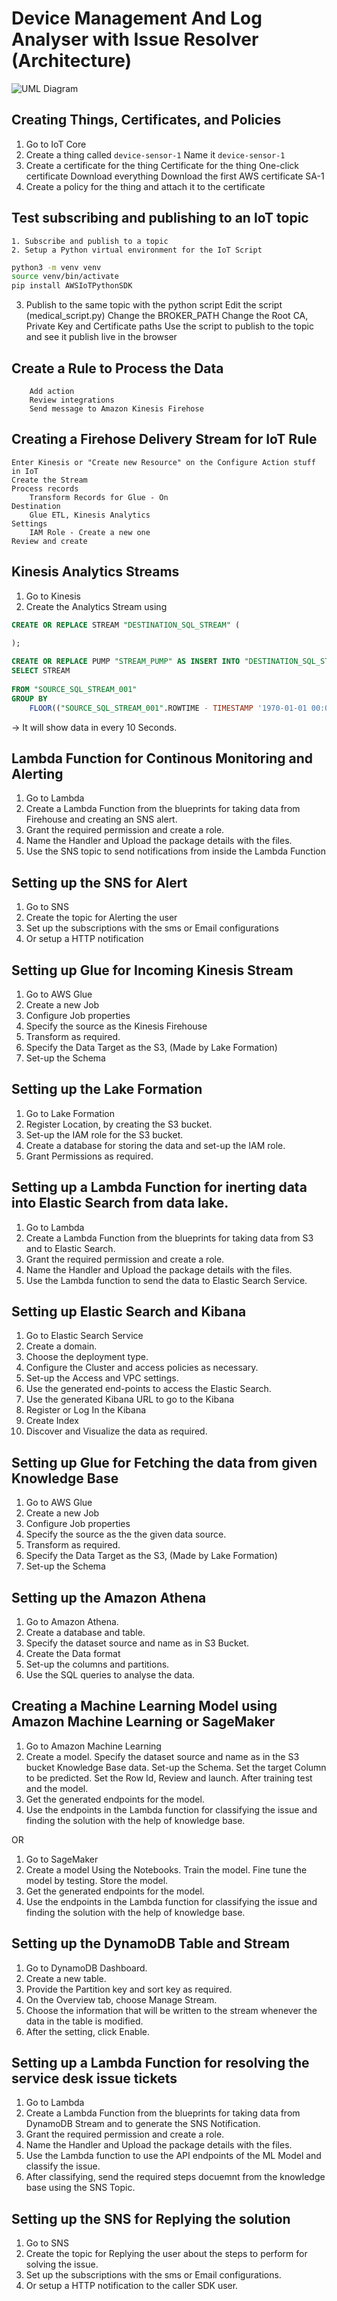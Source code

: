 # Device Management And Log Analyser with Issue Resolver (Architecture)
![UML Diagram](https://github.com/krishnachourasia/AWS-BigData-Architecture/blob/master/Architecture%20Diagram.jpeg)

## Creating Things, Certificates, and Policies
1. Go to IoT Core
2. Create a thing called `device-sensor-1`
    Name it `device-sensor-1` 
3. Create a certificate for the thing
    Certificate for the thing
        One-click certificate
        Download everything
        Download the first AWS certificate SA-1
4. Create a policy for the thing and attach it to the certificate
 
## Test subscribing and publishing to an IoT topic
    1. Subscribe and publish to a topic
    2. Setup a Python virtual environment for the IoT Script

```bash
python3 -m venv venv
source venv/bin/activate
pip install AWSIoTPythonSDK
```


3. Publish to the same topic with the python script
    Edit the script (medical_script.py)
        Change the BROKER_PATH
        Change the Root CA, Private Key and Certificate paths
    Use the script to publish to the topic and see it publish live in the browser

## Create a Rule to Process the Data
        Add action
        Review integrations
        Send message to Amazon Kinesis Firehose
    

## Creating a Firehose Delivery Stream for IoT Rule
    Enter Kinesis or "Create new Resource" on the Configure Action stuff in IoT
    Create the Stream
    Process records 
        Transform Records for Glue - On
    Destination 
        Glue ETL, Kinesis Analytics
    Settings 
        IAM Role - Create a new one 
    Review and create


## Kinesis Analytics Streams
1. Go to Kinesis
2. Create the Analytics Stream using

```sql
CREATE OR REPLACE STREAM "DESTINATION_SQL_STREAM" (
   
);

CREATE OR REPLACE PUMP "STREAM_PUMP" AS INSERT INTO "DESTINATION_SQL_STREAM"
SELECT STREAM   
    
FROM "SOURCE_SQL_STREAM_001"
GROUP BY 
    FLOOR(("SOURCE_SQL_STREAM_001".ROWTIME - TIMESTAMP '1970-01-01 00:00:00') SECOND / 10 TO SECOND);
```
-> It will show data in every 10 Seconds.

## Lambda Function for Continous Monitoring and Alerting
1. Go to Lambda
2. Create a Lambda Function from the blueprints for taking data from Firehouse and creating an SNS alert.
3. Grant the required permission and create a role.
4. Name the Handler and Upload the package details with the files.
5. Use the SNS topic to send notifications from inside the Lambda Function

## Setting up the SNS for Alert
1. Go to SNS
2. Create the topic for Alerting the user
3. Set up the subscriptions with the sms or Email configurations 
4. Or setup a HTTP notification

## Setting up Glue for Incoming Kinesis Stream
1. Go to AWS Glue
2. Create a new Job
3. Configure Job properties
3. Specify the source as the Kinesis Firehouse
4. Transform as required.
5. Specify the Data Target as the S3, (Made by Lake Formation)
6. Set-up the Schema

## Setting up the Lake Formation
1. Go to Lake Formation
2. Register Location, by creating the S3 bucket.
3. Set-up the IAM role for the S3 bucket.
4. Create a database for storing the data and set-up the IAM role.
5. Grant Permissions as required.


## Setting up a Lambda Function for inerting data into Elastic Search from data lake.
1. Go to Lambda
2. Create a Lambda Function from the blueprints for taking data from S3 and to Elastic Search.
3. Grant the required permission and create a role.
4. Name the Handler and Upload the package details with the files.
5. Use the Lambda function to send the data to Elastic Search Service.

## Setting up Elastic Search and Kibana
1. Go to Elastic Search Service
2. Create a domain.
3. Choose the deployment type.
4. Configure the Cluster and access policies as necessary.
5. Set-up the Access and VPC settings.
6. Use the generated end-points to access the Elastic Search.
7. Use the generated Kibana URL to go to the Kibana
8. Register or Log In the Kibana
9. Create Index
10. Discover and Visualize the data as required.

## Setting up Glue for Fetching the data from given Knowledge Base
1. Go to AWS Glue
2. Create a new Job
3. Configure Job properties
3. Specify the source as the the given data source.
4. Transform as required.
5. Specify the Data Target as the S3, (Made by Lake Formation)
6. Set-up the Schema

## Setting up the Amazon Athena
1. Go to Amazon Athena.
2. Create a database and table.
3. Specify the dataset source and name as in S3 Bucket.
4. Create the Data format
5. Set-up the columns and partitions.
6. Use the SQL queries to analyse the data.

## Creating a Machine Learning Model using Amazon Machine Learning or SageMaker

1. Go to Amazon Machine Learning
2. Create a model.
	Specify the dataset source and name as in the S3 bucket Knowledge Base data.
        Set-up the Schema.
        Set the target Column to be predicted.
        Set the Row Id, Review and launch.
        After training test and the model.
3. Get the generated endpoints for the model.
4. Use the endpoints in the Lambda function for classifying the issue and finding the solution with the help of knowledge base.

OR

1. Go to SageMaker
2. Create a model
	Using the Notebooks.
	Train the model.
	Fine tune the model by testing.
	Store the model.
3. Get the generated endpoints for the model.
4. Use the endpoints in the Lambda function for classifying the issue and finding the solution with the help of knowledge base.


## Setting up the DynamoDB Table and Stream
1. Go to DynamoDB Dashboard.
2. Create a new table.
3. Provide the Partition key and sort key as required.
4. On the Overview tab, choose Manage Stream.
5. Choose the information that will be written to the stream whenever the data in the table is modified.
6. After the setting, click Enable.   


## Setting up a Lambda Function for resolving the service desk issue tickets
1. Go to Lambda
2. Create a Lambda Function from the blueprints for taking data from DynamoDB Stream and to generate the SNS Notification.
3. Grant the required permission and create a role.
4. Name the Handler and Upload the package details with the files.
5. Use the Lambda function to use the API endpoints of the ML Model and classify the issue.
6. After classifying, send the required steps docuemnt from the knowledge base using the SNS Topic.

## Setting up the SNS for Replying the solution
1. Go to SNS
2. Create the topic for Replying the user about the steps to perform for solving the issue.
3. Set up the subscriptions with the sms or Email configurations.
4. Or setup a HTTP notification to the caller SDK user.
